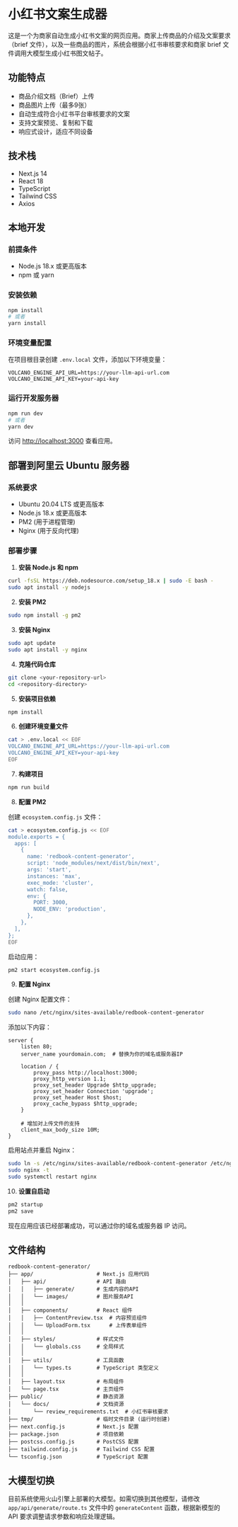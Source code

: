 # 小红书文案生成器

这是一个为商家自动生成小红书文案的网页应用。商家上传商品的介绍及文案要求（brief 文件），以及一些商品的图片，系统会根据小红书审核要求和商家 brief 文件调用大模型生成小红书图文帖子。

## 功能特点

- 商品介绍文档（Brief）上传
- 商品图片上传（最多9张）
- 自动生成符合小红书平台审核要求的文案
- 支持文案预览、复制和下载
- 响应式设计，适应不同设备

## 技术栈

- Next.js 14
- React 18
- TypeScript
- Tailwind CSS
- Axios

## 本地开发

### 前提条件

- Node.js 18.x 或更高版本
- npm 或 yarn

### 安装依赖

```bash
npm install
# 或者
yarn install
```

### 环境变量配置

在项目根目录创建 `.env.local` 文件，添加以下环境变量：

```
VOLCANO_ENGINE_API_URL=https://your-llm-api-url.com
VOLCANO_ENGINE_API_KEY=your-api-key
```

### 运行开发服务器

```bash
npm run dev
# 或者
yarn dev
```

访问 [http://localhost:3000](http://localhost:3000) 查看应用。

## 部署到阿里云 Ubuntu 服务器

### 系统要求

- Ubuntu 20.04 LTS 或更高版本
- Node.js 18.x 或更高版本
- PM2 (用于进程管理)
- Nginx (用于反向代理)

### 部署步骤

1. **安装 Node.js 和 npm**

```bash
curl -fsSL https://deb.nodesource.com/setup_18.x | sudo -E bash -
sudo apt install -y nodejs
```

2. **安装 PM2**

```bash
sudo npm install -g pm2
```

3. **安装 Nginx**

```bash
sudo apt update
sudo apt install -y nginx
```

4. **克隆代码仓库**

```bash
git clone <your-repository-url>
cd <repository-directory>
```

5. **安装项目依赖**

```bash
npm install
```

6. **创建环境变量文件**

```bash
cat > .env.local << EOF
VOLCANO_ENGINE_API_URL=https://your-llm-api-url.com
VOLCANO_ENGINE_API_KEY=your-api-key
EOF
```

7. **构建项目**

```bash
npm run build
```

8. **配置 PM2**

创建 `ecosystem.config.js` 文件：

```bash
cat > ecosystem.config.js << EOF
module.exports = {
  apps: [
    {
      name: 'redbook-content-generator',
      script: 'node_modules/next/dist/bin/next',
      args: 'start',
      instances: 'max',
      exec_mode: 'cluster',
      watch: false,
      env: {
        PORT: 3000,
        NODE_ENV: 'production',
      },
    },
  ],
};
EOF
```

启动应用：

```bash
pm2 start ecosystem.config.js
```

9. **配置 Nginx**

创建 Nginx 配置文件：

```bash
sudo nano /etc/nginx/sites-available/redbook-content-generator
```

添加以下内容：

```nginx
server {
    listen 80;
    server_name yourdomain.com;  # 替换为你的域名或服务器IP

    location / {
        proxy_pass http://localhost:3000;
        proxy_http_version 1.1;
        proxy_set_header Upgrade $http_upgrade;
        proxy_set_header Connection 'upgrade';
        proxy_set_header Host $host;
        proxy_cache_bypass $http_upgrade;
    }

    # 增加对上传文件的支持
    client_max_body_size 10M;
}
```

启用站点并重启 Nginx：

```bash
sudo ln -s /etc/nginx/sites-available/redbook-content-generator /etc/nginx/sites-enabled/
sudo nginx -t
sudo systemctl restart nginx
```

10. **设置自启动**

```bash
pm2 startup
pm2 save
```

现在应用应该已经部署成功，可以通过你的域名或服务器 IP 访问。

## 文件结构

```
redbook-content-generator/
├── app/                    # Next.js 应用代码
│   ├── api/                # API 路由
│   │   ├── generate/       # 生成内容的API
│   │   └── images/         # 图片服务API
│   │   
│   ├── components/         # React 组件
│   │   ├── ContentPreview.tsx  # 内容预览组件
│   │   └── UploadForm.tsx      # 上传表单组件
│   │   
│   ├── styles/             # 样式文件
│   │   └── globals.css     # 全局样式
│   │   
│   ├── utils/              # 工具函数
│   │   └── types.ts        # TypeScript 类型定义
│   │   
│   ├── layout.tsx          # 布局组件
│   └── page.tsx            # 主页组件
├── public/                 # 静态资源
│   └── docs/               # 文档资源
│       └── review_requirements.txt  # 小红书审核要求
├── tmp/                    # 临时文件目录 (运行时创建)
├── next.config.js          # Next.js 配置
├── package.json            # 项目依赖
├── postcss.config.js       # PostCSS 配置
├── tailwind.config.js      # Tailwind CSS 配置
└── tsconfig.json           # TypeScript 配置
```

## 大模型切换

目前系统使用火山引擎上部署的大模型。如需切换到其他模型，请修改 `app/api/generate/route.ts` 文件中的 `generateContent` 函数，根据新模型的 API 要求调整请求参数和响应处理逻辑。 